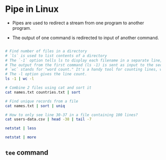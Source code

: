 # Pipe in Linux

- Pipes are used to redirect a stream from one program to another program.

- The output of one command is redirected to input of another command.

```sh

# Find number of files in a directory
# `ls` is used to list contents of a directory
# The `-1` option tells ls to display each filename in a separate line, instead of the default multi-column format.
# The output from the first command (ls -1) is sent as input to the second command.
# `wc` stands for "word count." It's a handy tool for counting lines, words, and characters in text files.
# The -l option gives the line count.
ls -1 | wc -l

# Combine 2 files using cat and sort it
cat names.txt countries.txt | sort

# Find unique records from a file
cat names.txt | sort | uniq

# How to only see line 30-37 in a file containing 100 lines?
cat users-data.csv | head -38 | tail -7

netstat | less

netstat | more
```

## `tee` command
